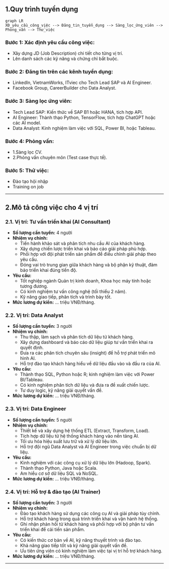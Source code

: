 ## 1.Quy trình tuyển dụng

```mermaid
graph LR
XĐ_yêu_cầu_công_việc --> Đăng_tin_tuyển_dụng --> Sàng_lọc_ứng_viên --> Phỏng_vấn --> Thử_việc
```

### Bước 1: Xác định yêu cầu công việc:
* Xây dựng JD (Job Description) chi tiết cho từng vị trí.
* Lên danh sách các kỹ năng và chứng chỉ bắt buộc.

### Bước 2: Đăng tin trên các kênh tuyển dụng:
* LinkedIn, VietnamWorks, ITviec cho Tech Lead SAP và AI Engineer.
* Facebook Group, CareerBuilder cho Data Analyst.

### Bước 3: Sàng lọc ứng viên:
* Tech Lead SAP: Kiến thức về SAP B1 hoặc HANA, tích hợp API.
* AI Engineer: Thành thạo Python, TensorFlow, tích hợp ChatGPT hoặc các AI model.
* Data Analyst: Kinh nghiệm làm việc với SQL, Power BI, hoặc Tableau.

### Bước 4: Phỏng vấn:
* 1.Sàng lọc CV.
* 2.Phỏng vấn chuyên môn (Test case thực tế).

### Bước 5: Thử việc:
* Đào tạo hội nhập
* Training on job

---

## 2.Mô tả công việc cho 4 vị trí

### **2.1. Vị trí: Tư vấn triển khai (AI Consultant)**
- **Số lượng cần tuyển:** 4 người
- **Nhiệm vụ chính:**
  - Tiến hành khảo sát và phân tích nhu cầu AI của khách hàng.
  - Xây dựng chiến lược triển khai và báo cáo giải pháp phù hợp.
  - Phối hợp với đội phát triển sản phẩm để điều chỉnh giải pháp theo yêu cầu.
  - Đóng vai trò trung gian giữa khách hàng và bộ phận kỹ thuật, đảm bảo triển khai đúng tiến độ.
- **Yêu cầu:**
  - Tốt nghiệp ngành Quản trị kinh doanh, Khoa học máy tính hoặc tương đương.
  - Có kinh nghiệm tư vấn công nghệ (tối thiểu 2 năm).
  - Kỹ năng giao tiếp, phân tích và trình bày tốt.
- **Mức lương dự kiến:** ... triệu VNĐ/tháng.

### **2.2. Vị trí: Data Analyst**
- **Số lượng cần tuyển:** 3 người
- **Nhiệm vụ chính:**
  - Thu thập, làm sạch và phân tích dữ liệu từ khách hàng.
  - Xây dựng dashboard và báo cáo dữ liệu giúp tư vấn triển khai ra quyết định.
  - Đưa ra các phân tích chuyên sâu (insight) để hỗ trợ phát triển mô hình AI.
  - Hỗ trợ đào tạo khách hàng hiểu về dữ liệu đầu vào và đầu ra của AI.
- **Yêu cầu:**
  - Thành thạo SQL, Python hoặc R; kinh nghiệm làm việc với Power BI/Tableau.
  - Có kinh nghiệm phân tích dữ liệu và đưa ra đề xuất chiến lược.
  - Tư duy logic, kỹ năng giải quyết vấn đề.
- **Mức lương dự kiến:** ... triệu VNĐ/tháng.

### **2.3. Vị trí: Data Engineer**
- **Số lượng cần tuyển:** 5 người
- **Nhiệm vụ chính:**
  - Thiết kế và xây dựng hệ thống ETL (Extract, Transform, Load).
  - Tích hợp dữ liệu từ hệ thống khách hàng vào nền tảng AI.
  - Tối ưu hóa hiệu suất lưu trữ và xử lý dữ liệu lớn.
  - Hỗ trợ đội ngũ Data Analyst và AI Engineer trong việc chuẩn bị dữ liệu.
- **Yêu cầu:**
  - Kinh nghiệm với các công cụ xử lý dữ liệu lớn (Hadoop, Spark).
  - Thành thạo Python, Java hoặc Scala.
  - Am hiểu cơ sở dữ liệu SQL và NoSQL.
- **Mức lương dự kiến:** ... triệu VNĐ/tháng.

### **2.4. Vị trí: Hỗ trợ & đào tạo (AI Trainer)**
- **Số lượng cần tuyển:** 3 người
- **Nhiệm vụ chính:**
  - Đào tạo khách hàng sử dụng các công cụ AI và giải pháp tùy chỉnh.
  - Hỗ trợ khách hàng trong quá trình triển khai và vận hành hệ thống.
  - Ghi nhận phản hồi từ khách hàng và phối hợp với bộ phận tư vấn triển khai để cải tiến sản phẩm.
- **Yêu cầu:**
  - Có kiến thức cơ bản về AI, kỹ năng thuyết trình và đào tạo.
  - Khả năng giao tiếp tốt và kỹ năng giải quyết vấn đề.
  - Ưu tiên ứng viên có kinh nghiệm làm việc tại vị trí hỗ trợ khách hàng.
- **Mức lương dự kiến:** ... triệu VNĐ/tháng.

---
